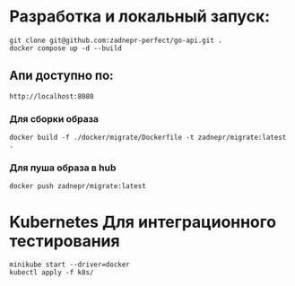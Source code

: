 # Разработка и локальный запуск:

```
git clone git@github.com:zadnepr-perfect/go-api.git .
docker compose up -d --build
```

## Апи доступно по:
```
http://localhost:8080
```

### Для сборки образа
```
docker build -f ./docker/migrate/Dockerfile -t zadnepr/migrate:latest .
```

### Для пуша образа в hub
```
docker push zadnepr/migrate:latest    
```

# Kubernetes Для интеграционного тестирования
```
minikube start --driver=docker    
kubectl apply -f k8s/
```